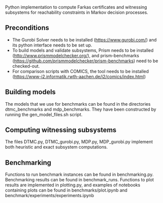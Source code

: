 Python implementation to compute Farkas certificates and witnessing subsystems 
for reachability constraints in Markov decision processes.

## Preconditions
* The Gurobi Solver needs to be installed (https://www.gurobi.com/) and its
python interface needs to be set up.
* To build models and validate subsystems, Prism needs to be installed 
(http://www.prismmodelchecker.org/), and prism-benchmarks
(https://github.com/prismmodelchecker/prism-benchmarks) need to be checked-out.
* For comparison scripts with COMICS, the tool needs to be installed
(https://www-i2.informatik.rwth-aachen.de/i2/comics/index.html)

## Building models

The models that we use for benchmarks can be found in the directories
dtmc_benchmarks and mdp_benchmarks.
They have been constructed by running the gen_model_files.sh script.

## Computing witnessing subsystems

The files DTMC.py, DTMC_gurobi.py, MDP.py, MDP_gurobi.py implement both
heuristic and exact subsystem computations.

## Benchmarking

Functions to run benchmark instances can be found in benchmarking.py.
Benchmarking results can be found in benchmark_runs.
Functions to plot results are implemented in plotting.py, and examples of
notebooks containing plots can be found in benchmarks/plot.ipynb and
benchmark/experiments/experiments.ipynb

